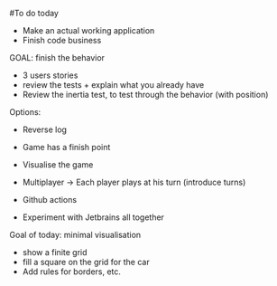#To do today

* Make an actual working application
* Finish code business	

GOAL: finish the behavior

- 3 users stories
- review the tests	+ explain what you already have
- Review the inertia test, to test through the behavior (with position)


Options:
- Reverse log
- Game has a finish point
- Visualise the game
- Multiplayer -> Each player plays at his turn (introduce turns)

- Github actions
- Experiment with Jetbrains all together

Goal of today: minimal visualisation

- show a finite grid
- fill a square on the grid for the car
- Add rules for borders, etc.
